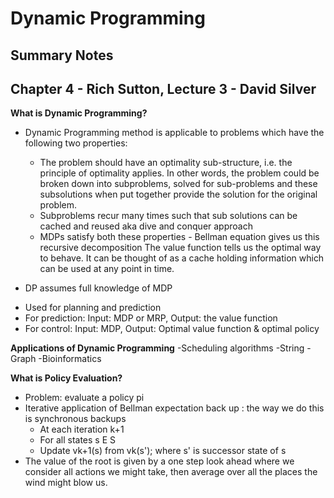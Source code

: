 # Dynamic Programming
## Summary Notes

## Chapter 4 - Rich Sutton, Lecture 3 - David Silver 

**What is Dynamic Programming?**
- Dynamic Programming method is applicable to problems which have the following two properties:
  * The problem should have an optimality sub-structure, i.e. the principle of optimality applies. In other words, the problem could be broken down into subproblems, solved for sub-problems and these subsolutions when put together provide the solution for the original problem.
  * Subproblems recur many times such that sub solutions can be cached and reused aka dive and conquer approach
  * MDPs satisfy both these properties - Bellman equation gives us this recursive decomposition
  The value function tells us the optimal way to behave. It can be thought of as a cache holding
  information which can be used at any point in time.
  
 - DP assumes full knowledge of MDP
  * Used for planning and prediction
  * For prediction: Input: MDP or MRP, Output: the value function
  * For control: Input: MDP, Output: Optimal value function & optimal policy
  
**Applications of Dynamic Programming**
-Scheduling algorithms
-String 
-Graph
-Bioinformatics


**What is Policy Evaluation?**
- Problem: evaluate a policy pi
- Iterative application of Bellman expectation back up : the way we do this is synchronous backups 
  * At each iteration k+1
  * For all states s E S
  * Update vk+1(s) from vk(s'); where s' is successor state of s
- The value of the root is given by a one step look ahead where we consider all actions we might take, then average over all the places the wind might blow us.

